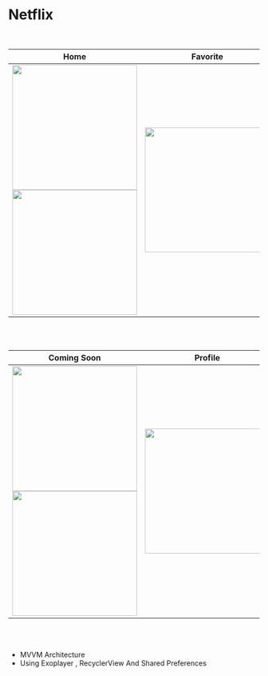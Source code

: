 # Netflix


<br>

| Home  | Favorite |
|--|--|
| <img src="https://user-images.githubusercontent.com/99007231/184280079-05b048b4-0022-4695-b60f-e6df5748bb09.png" width=250px>  <img src="https://user-images.githubusercontent.com/99007231/184280198-9528dfb9-2c5e-4fd4-8436-cc67b31d2637.png" width=250px> | <img src="https://user-images.githubusercontent.com/99007231/184280554-3302163d-1a87-4f5a-8ec7-c022a6746d65.png" width=250px> |
<br>
<br>

| Coming Soon | Profile |
|--|--|
| <img src="https://user-images.githubusercontent.com/99007231/184280617-d2b74d4e-f792-4b24-8889-51daa215e5a2.png" width=250px>  <img src="https://user-images.githubusercontent.com/99007231/184280624-96255de3-53bc-441b-b167-f9f81de3b66f.png" width=250px> | <img src="https://user-images.githubusercontent.com/99007231/184280808-1dadf272-b537-484b-9f15-da366e52b35b.png" width=250px> |
<br>
<br>


 - MVVM Architecture
 - Using Exoplayer , RecyclerView And Shared Preferences 

 <br>


